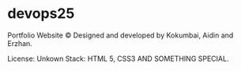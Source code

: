 # devops25
Portfolio Website ©
Designed and developed by Kokumbai, Aidin and Erzhan.

License: Unkown
Stack: HTML 5, CSS3 AND SOMETHING SPECIAL.
